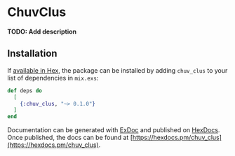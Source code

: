 # ChuvClus

**TODO: Add description**

## Installation

If [available in Hex](https://hex.pm/docs/publish), the package can be installed
by adding `chuv_clus` to your list of dependencies in `mix.exs`:

```elixir
def deps do
  [
    {:chuv_clus, "~> 0.1.0"}
  ]
end
```

Documentation can be generated with [ExDoc](https://github.com/elixir-lang/ex_doc)
and published on [HexDocs](https://hexdocs.pm). Once published, the docs can
be found at [https://hexdocs.pm/chuv_clus](https://hexdocs.pm/chuv_clus).

